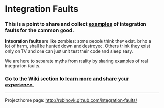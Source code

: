 Integration Faults
==================

### This is a point to share and collect [examples](https://github.com/rubinovk/integration-faults/tree/master/examples) of integration faults for the common good.  
  
__Integration faults__ are like zombies: some people think they exist, bring a  
lot of harm, shall be hunted down and destroyed.  Others think they exist  
only on TV and one can just unit test their code and sleep easy.  
  
We are here to separate myths from reality by sharing examples of real  
integration faults.  
  
### [Go to the Wiki section to learn more and share your experience.](https://github.com/rubinovk/integration-faults/wiki)  

---
Project home page: http://rubinovk.github.com/integration-faults/